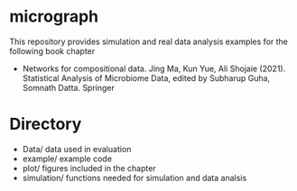 # micrograph

This repository provides simulation and real data analysis examples for the following book chapter 

- Networks for compositional data. Jing Ma, Kun Yue, Ali Shojaie (2021). Statistical Analysis of Microbiome Data, edited by Subharup Guha, Somnath Datta. Springer

# Directory

- Data/  data used in evaluation
- example/  example code
- plot/   figures included in the chapter
- simulation/  functions needed for simulation and data analsis
